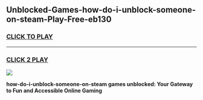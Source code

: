 
## Unblocked-Games-how-do-i-unblock-someone-on-steam-Play-Free-eb130
<h3>
<a href="https://premium76.site?title=how-do-i-unblock-someone-on-steam&ref=23A">CLICK TO PLAY</a></h3>
<hr>

<h3>
<a href="https://premium76.site?title=how-do-i-unblock-someone-on-steam&ref=23A">CLICK 2 PLAY</a>
  
</h3>

<a href="https://premium76.site?title=how-do-i-unblock-someone-on-steam&ref=23A"><img src="https://clearcache.store/games.png"></a>


**how-do-i-unblock-someone-on-steam games unblocked: Your Gateway to Fun and Accessible Online Gaming**
